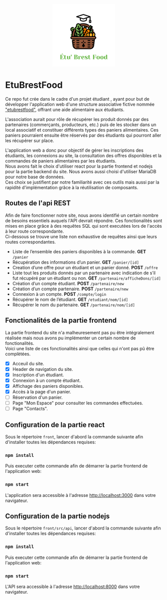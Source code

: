 <p align="center">
  <img src="/front/src/logo.png" alt="Logo EtuBrestFood"  width="200"/>
</p>

# EtuBrestFood
  
Ce repo fut crée dans le cadre d'un projet étudiant , ayant pour but de développer l'application web d'une structure associative fictive nommée ["etubrestfood"](https://drive.google.com/file/d/1w0TKgJDsoypoLU_sBQp5gMMxhfLh0LV2/view?usp=sharing), offrant une aide alimentaire aux étudiants.

L'association aurait pour rôle de récupérer les produit donnés par des partenaires (commerçants, producteurs, etc.) puis de les stocker dans un local associatif et constituer différents types des paniers alimentaires. Ces paniers pourraient ensuite être réservés par des étudiants qui pourront aller les récupérer sur place. 

L'application web a donc pour objectif de gérer les inscriptions des étudiants, les connexions au site, la consultation des offres disponibles et la commandes de paniers alimentaires par les étudiants.\
Nous avons fait le choix d'utiliser react pour la partie frontend et nodejs pour la partie backend du site.
Nous avons aussi choisi d'utiliser MariaDB pour notre base de données.\
Ces choix se justifient par notre familiarité avec ces outils mais aussi par la rapidité d'implémentation grâce à la réutilisation de composants.

## Routes de l'api REST

Afin de faire fonctionner notre site, nous avons identifié un certain nombre de besoins essentiels auquels l'API devrait répondre. Ces fonctionalités sont mises en place grâce à des requêtes SQL qui sont executées lors de l'accès à leur route correspondante.\
Ci-dessous se trouve une liste non exhaustive de requêtes ainsi que leurs routes correspondantes.

* Liste de l’ensemble des paniers disponibles à la commande.     <b>GET</b> `/panier`
* Récupération des informations d’un panier.     <b>GET</b> `/panier/[id]`
* Creation d’une offre pour un étudiant et un panier donné.     <b>POST</b> `/offre`
* Liste tout les produits donnés par un partenaire avec indication de s’il fut récupéré par un étudiant ou non.     <b>GET</b> `/partenaire/afficheDons/[id]`
* Création d’un compte étudiant.     <b>POST</b> `/partenaire/new`
* Création d’un compte partenaire.     <b>POST</b> `/partenaire/new`
* Connexion à un compte.     <b>POST</b> `/compte/login`
* Récupérer le nom de l’étudiant.     <b>GET</b> `/etudiant/nom/[id]`
* Récupérer le nom du partenaire.     <b>GET</b> `/partenaire/nom/[id]`

## Fonctionalités de la partie frontend

La partie frontend du site n'a malheuresement pas pu être intégralement réalisée mais nous avons pu implémenter un certain nombre de fonctionalités.\
Voici une liste de ces fonctionalités ainsi que celles qui n'ont pas pû être complètées.

- [x] Acceuil du site.
- [x] Header de navigation du site.
- [x] Inscription d'un étudiant.
- [x] Connexion à un compte étudiant.
- [x] Affichage des paniers disponibles.
- [x] Accès à la page d'un panier.
- [ ] Réservation d'un panier.
- [ ] Page "Mon Espace" pour consulter les commandes effectuées.
- [ ] Page "Contacts".

## Configuration de la partie react

Sous le répertoire `front`, lancer d'abord la commande suivante afin d'installer toutes les dépendances requises:

### `npm install`

Puis executer cette commande afin de démarrer la partie frontend de l'application web:

### `npm start`

L'application sera accessible à l'adresse [http://localhost:3000](http://localhost:3000) dans votre navigateur.

## Configuration de la partie nodejs

Sous le répertoire `front/src/api`, lancer d'abord la commande suivante afin d'installer toutes les dépendances requises:

### `npm install`

Puis executer cette commande afin de démarrer la partie frontend de l'application web:

### `npm start`

L'API sera accessible à l'adresse [http://localhost:8000](http://localhost:8000) dans votre navigateur.

<!-- MARKDOWN LINKS & IMAGES -->
<!-- https://www.markdownguide.org/basic-syntax/#reference-style-links -->
[etubrestfood-logotype]: /front/src/logo.png
